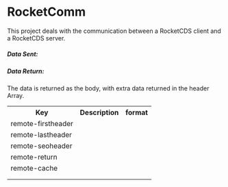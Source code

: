 ﻿# RocketComm

This project deals with the communication between a RocketCDS client and a RocketCDS server.

##### Data Sent:





##### Data Return:

The data is returned as the body, with extra data returned in the header Array.

<table>

<tr>
    <th>Key</th>
    <th>Description</th>
    <th>format</th>
</tr>

<tr>
    <td>remote-firstheader</td>
    <td></td>
    <td></td>
</tr>

<tr>
    <td>remote-lastheader</td>
    <td></td>
    <td></td>
</tr>

<tr>
    <td>remote-seoheader</td>
    <td></td>
    <td></td>
</tr>

<tr>
    <td>remote-return</td>
    <td></td>
    <td></td>
</tr>

<tr>
    <td>remote-cache</td>
    <td></td>
    <td></td>
</tr>

<tr>
    <td></td>
    <td></td>
    <td></td>
</tr>

<tr>
    <td></td>
    <td></td>
    <td></td>
</tr>

</table>
 